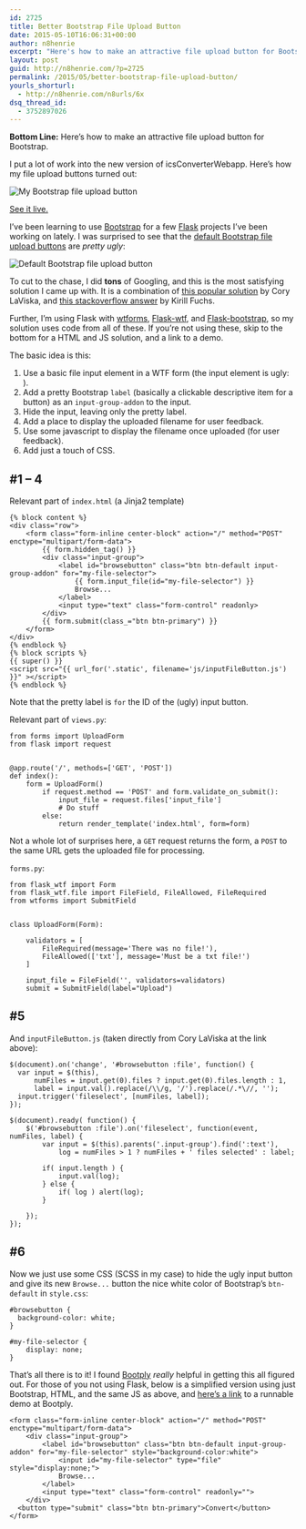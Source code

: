 ```yaml
---
id: 2725
title: Better Bootstrap File Upload Button
date: 2015-05-10T16:06:31+00:00
author: n8henrie
excerpt: "Here's how to make an attractive file upload button for Bootstrap."
layout: post
guid: http://n8henrie.com/?p=2725
permalink: /2015/05/better-bootstrap-file-upload-button/
yourls_shorturl:
  - http://n8henrie.com/n8urls/6x
dsq_thread_id:
  - 3752897026
---
```

**Bottom Line:** Here&#8217;s how to make an attractive file upload button for Bootstrap.<!--more-->

I put a lot of work into the new version of icsConverterWebapp. Here&#8217;s how my file upload buttons turned out:


![My Bootstrap file upload button](http://n8henrie.com/wp-content/uploads/2015/05/20150510_20150510-ScreenShot-479.jpg) 

[See it live.](http://icw.n8henrie.com)

I&#8217;ve been learning to use <a href="http://getbootstrap.com/" target="_blank">Bootstrap</a> for a few <a href="http://flask.pocoo.org/" target="_blank">Flask</a> projects I&#8217;ve been working on lately. I was surprised to see that the <a href="http://getbootstrap.com/css/#forms" target="_blank">default Bootstrap file upload buttons</a> are _pretty ugly_: 


![Default Bootstrap file upload button](http://n8henrie.com/wp-content/uploads/2015/05/20150510_20150510-ScreenShot-480.jpg) 

To cut to the chase, I did **tons** of Googling, and this is the most satisfying solution I came up with. It is a combination of <a href="http://www.abeautifulsite.net/whipping-file-inputs-into-shape-with-bootstrap-3" target="_blank">this popular solution</a> by Cory LaViska, and <a href="http://stackoverflow.com/a/25053973/1588795" target="_blank">this stackoverflow answer</a> by Kirill Fuchs.

Further, I&#8217;m using Flask with <a href="https://github.com/wtforms/wtforms" target="_blank">wtforms</a>, <a href="https://flask-wtf.readthedocs.org/" target="_blank">Flask-wtf</a>, and <a href="http://pythonhosted.org/Flask-Bootstrap/" target="_blank" title="Flask-Bootstrap — Flask-Bootstrap 3.3.4.1 documentation">Flask-bootstrap</a>, so my solution uses code from all of these. If you&#8217;re not using these, skip to the bottom for a HTML and JS solution, and a link to a demo.

The basic idea is this:

  1. Use a basic file input element in a WTF form (the input element is ugly: ).
  2. Add a pretty Bootstrap `label` (basically a clickable descriptive item for a button) as an `input-group-addon` to the input.
  3. Hide the input, leaving only the pretty label.
  4. Add a place to display the uploaded filename for user feedback.
  5. Use some javascript to display the filename once uploaded (for user feedback).
  6. Add just a touch of CSS.

## #1 &#8211; 4

Relevant part of `index.html` (a Jinja2 template)

    {% block content %}
    <div class="row">
        <form class="form-inline center-block" action="/" method="POST" enctype="multipart/form-data">
            {{ form.hidden_tag() }}
            <div class="input-group">
                <label id="browsebutton" class="btn btn-default input-group-addon" for="my-file-selector">
                    {{ form.input_file(id="my-file-selector") }}
                    Browse...
                </label>
                <input type="text" class="form-control" readonly>
            </div>
            {{ form.submit(class_="btn btn-primary") }}         
        </form>
    </div>
    {% endblock %}
    {% block scripts %}
    {{ super() }}
    <script src="{{ url_for('.static', filename='js/inputFileButton.js') }}" ></script>
    {% endblock %}
    

Note that the pretty label is `for` the ID of the (ugly) input button.

Relevant part of `views.py`: 

<pre><code class="python">from forms import UploadForm
from flask import request


@app.route('/', methods=['GET', 'POST'])
def index():
    form = UploadForm()
        if request.method == 'POST' and form.validate_on_submit():
            input_file = request.files['input_file']
            # Do stuff
        else:
            return render_template('index.html', form=form)
</code></pre>

Not a whole lot of surprises here, a `GET` request returns the form, a `POST` to the same URL gets the uploaded file for processing.

`forms.py`:

<pre><code class="python">from flask_wtf import Form
from flask_wtf.file import FileField, FileAllowed, FileRequired
from wtforms import SubmitField


class UploadForm(Form):

    validators = [
        FileRequired(message='There was no file!'),
        FileAllowed(['txt'], message='Must be a txt file!')
    ]

    input_file = FileField('', validators=validators)
    submit = SubmitField(label="Upload")
</code></pre>

## #5

And `inputFileButton.js` (taken directly from Cory LaViska at the link above):

<pre><code class="javascript">$(document).on('change', '#browsebutton :file', function() {
  var input = $(this),
      numFiles = input.get(0).files ? input.get(0).files.length : 1,
      label = input.val().replace(/\\/g, '/').replace(/.*\//, '');
  input.trigger('fileselect', [numFiles, label]);
});

$(document).ready( function() {
    $('#browsebutton :file').on('fileselect', function(event, numFiles, label) {
        var input = $(this).parents('.input-group').find(':text'),
            log = numFiles &gt; 1 ? numFiles + ' files selected' : label;

        if( input.length ) {
            input.val(log);
        } else {
            if( log ) alert(log);
        }

    });
});
</code></pre>

## #6

Now we just use some CSS (SCSS in my case) to hide the ugly input button and give its new `Browse...` button the nice white color of Bootstrap&#8217;s `btn-default` in `style.css`:

<pre><code class="CSS">#browsebutton {
  background-color: white;
}

#my-file-selector {
    display: none;
}
</code></pre>

That&#8217;s all there is to it! I found <a href="http://www.bootply.com/" target="_blank">Bootply</a> _really_ helpful in getting this all figured out. For those of you not using Flask, below is a simplified version using just Bootstrap, HTML, and the same JS as above, and <a href="http://www.bootply.com/gLB1lB2Ad8" target="_blank">here&#8217;s a link</a> to a runnable demo at Bootply.

<pre><code class="html">&lt;form class="form-inline center-block" action="/" method="POST" enctype="multipart/form-data"&gt;
    &lt;div class="input-group"&gt;
        &lt;label id="browsebutton" class="btn btn-default input-group-addon" for="my-file-selector" style="background-color:white"&gt;
            &lt;input id="my-file-selector" type="file" style="display:none;"&gt;
            Browse...
        &lt;/label&gt;
        &lt;input type="text" class="form-control" readonly=""&gt;
    &lt;/div&gt;
  &lt;button type="submit" class="btn btn-primary"&gt;Convert&lt;/button&gt;
&lt;/form&gt;
</code></pre>